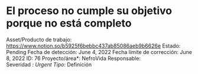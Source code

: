 # El proceso no cumple su objetivo porque no está completo

Asset/Producto de trabajo: https://www.notion.so/b5925f6bebbc437ab85086aeb9b6626e 
Estado: Pending
Fecha de detección: June 4, 2022
Fecha límite de corrección: June 8, 2022
ID: 76
Proyecto/área*: NefroVida
Responsable:  
Severidad *: Urgent
Tipo*: Definición